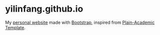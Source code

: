 # yilinfang.github.io

My [personal website](https://yilinfang.github.io) made with [Bootstrap](https://getbootstrap.com/), inspired from [Plain-Academic Template](https://github.com/mavroudisv/plain-academic).
